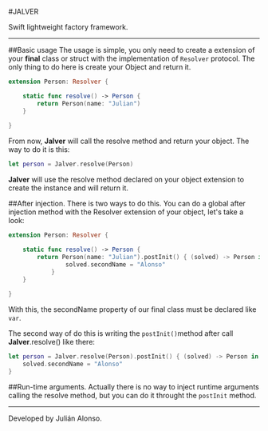 #JALVER

Swift lightweight factory framework.

---

##Basic usage
The usage is simple, you only need to create a extension of your **final** class or struct with the implementation of `Resolver` protocol. The only thing to do here is create your Object and return it.

```swift
extension Person: Resolver {

    static func resolve() -> Person {
        return Person(name: "Julian")
    }
    
}
```

From now, **Jalver** will call the resolve method and return your object. The way to do it is this:

```swift 
let person = Jalver.resolve(Person)
```

**Jalver** will use the resolve method declared on your object extension to create the instance and will return it.


##After injection.
There is two ways to do this.
You can do a global after injection method with the Resolver extension of your object, let's take a look:

```swift
extension Person: Resolver {

    static func resolve() -> Person {
        return Person(name: "Julian").postInit() { (solved) -> Person in
				solved.secondName = "Alonso"
			}
    }
    
}
```
With this, the secondName property of our final class must be declared like `var`.

The second way of do this is writing the `postInit()`method after call **Jalver**.resolve() like there:

```swift 
let person = Jalver.resolve(Person).postInit() { (solved) -> Person in
	solved.secondName = "Alonso"
}
```


##Run-time arguments.
Actually there is no way to inject runtime arguments calling the resolve method, but you can do it throught the `postInit` method.

---
Developed by Julián Alonso.
